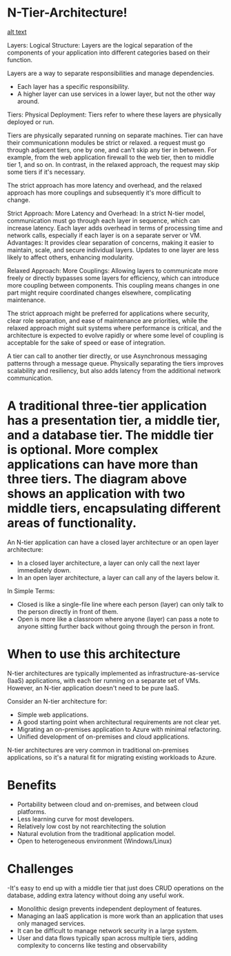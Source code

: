 # N-Tier-Architecture!
[alt text](https://i.gyazo.com/ee9cc96fa67f37fe03082e489d22b91c.png)

Layers:
Logical Structure: Layers are the logical separation of the components of your application into different categories based on their function. 

Layers are a way to separate responsibilities and manage dependencies. 
- Each layer has a specific responsibility.
- A higher layer can use services in a lower layer, but not the other way around.

Tiers:
Physical Deployment: Tiers refer to where these layers are physically deployed or run. 

Tiers are physically separated running on separate machines. 
Tier can have their communicationn modules be strict or relaxed. 
a request must go through adjacent tiers, one by one, and can't skip any tier in between. 
For example, from the web application firewall to the web tier, then to middle tier 1, and so on.
In contrast, in the relaxed approach, the request may skip some tiers if it's necessary.


The strict approach has more latency and overhead, 
and the relaxed approach has more couplings and subsequently it's more difficult to change.

Strict Approach: 
More Latency and Overhead: In a strict N-tier model, communication must go through each layer in sequence, which can increase latency. Each layer adds overhead in terms of processing time and network calls, especially if each layer is on a separate server or VM.
Advantages: It provides clear separation of concerns, making it easier to maintain, scale, and secure individual layers. Updates to one layer are less likely to affect others, enhancing modularity.

Relaxed Approach: 
More Couplings: Allowing layers to communicate more freely or directly bypasses some layers for efficiency, which can introduce more coupling between components. This coupling means changes in one part might require coordinated changes elsewhere, complicating maintenance.

The strict approach might be preferred for applications where security, clear role separation, and ease of maintenance are priorities, while the relaxed approach might suit systems where performance is critical, and the architecture is expected to evolve rapidly or where some level of coupling is acceptable for the sake of speed or ease of integration.

A tier can call to another tier directly, or use Asynchronous messaging patterns through a message queue.
Physically separating the tiers improves scalability and resiliency, but also adds latency from the additional network communication.

# A traditional three-tier application has a presentation tier, a middle tier, and a database tier. The middle tier is optional. More complex applications can have more than three tiers. The diagram above shows an application with two middle tiers, encapsulating different areas of functionality.

An N-tier application can have a closed layer architecture or an open layer architecture:
- In a closed layer architecture, a layer can only call the next layer immediately down.
- In an open layer architecture, a layer can call any of the layers below it.

In Simple Terms: 
- Closed is like a single-file line where each person (layer) can only talk to the person directly in front of them.
- Open is more like a classroom where anyone (layer) can pass a note to anyone sitting further back without going through the person in front.


# When to use this architecture
N-tier architectures are typically implemented as infrastructure-as-service (IaaS) applications, with each tier running on a separate set of VMs.
However, an N-tier application doesn't need to be pure IaaS.

Consider an N-tier architecture for:
- Simple web applications.
- A good starting point when architectural requirements are not clear yet.
- Migrating an on-premises application to Azure with minimal refactoring.
- Unified development of on-premises and cloud applications.

N-tier architectures are very common in traditional on-premises applications, so it's a natural fit for migrating existing workloads to Azure.


# Benefits
- Portability between cloud and on-premises, and between cloud platforms.
- Less learning curve for most developers.
- Relatively low cost by not rearchitecting the solution
- Natural evolution from the traditional application model.
- Open to heterogeneous environment (Windows/Linux)

# Challenges
-It's easy to end up with a middle tier that just does CRUD operations on the database, adding extra latency without doing any useful work.
- Monolithic design prevents independent deployment of features.
- Managing an IaaS application is more work than an application that uses only managed services.
- It can be difficult to manage network security in a large system.
- User and data flows typically span across multiple tiers, adding complexity to concerns like testing and observability

